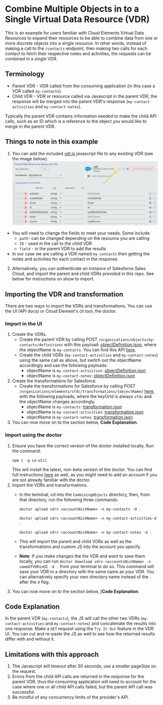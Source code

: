 # Combine Multiple Objects in to a Single Virtual Data Resource (VDR)
This is an example for users familiar with Cloud Elements Virtual Data Resources to expand their resources to be able to combine data from one or more discrete objects into a single resource. In other words, instead of making a call to the `/contacts` endpoint, then making two calls for each contact to fetch their respective notes and activities, the requests can be combined in a single VDR.

## Terminology
* Parent VDR - VDR called from the consuming application (in this case a VDR called `my-contacts`)
* Child VDR - VDR or resource called via Javascript in the parent VDR, the response will be merged into the parent VDR's response (`my-contact-activities` and `my-contact-notes`).

Typically the parent VDR contains information needed to make the child API calls, such as an ID which is a reference to the object you would like to merge in the parent VDR.

## Things to note in this example
1. You can add the included [vdr.js](vdr.js) javascript file to any existing VDR (see the image below). 
    ![JavascriptField](addJavascript.png)
  * You will need to change the fields to meet your needs. Some include:
    * `path`- can be changed depending on the resource you are calling
    * `ID` - used in the call to the child VDR
    * `field` - in the parent VDR to add the results
  * In our case we are calling a VDR named `my-contacts` then getting the notes and activities for each contact in the response.
2. Alternatively, you can authenticate an instance of Salesforce Sales Cloud, and import the parent and child VDRs provided in this repo. See below for instructions on show to import.

## Importing the VDR and transformation
There are two ways to import the VDRs and transformations. You can use the UI (API docs) or Cloud Element's cli tool, the doctor.

### Import in the UI
1. Create the VDRs.
    * Create the parent VDR by calling POST `/organizations/objects/my-contacts/definitions` with this payload: [objectDefinition.json](my-contacts/my-contacts/definition/objectDefinition.json), where the objectName is `my-contacts`. You can find this API [here](https://my-staging.cloudelements.io/api-docs/platform/organizations).
    * Create the child VDRs (`my-contact-activities` and `my-contact-notes`) using the same call as above, but switch out the objectName accordingly and use the following payloads:
      * objectName is `my-contact-activities`: [objectDefinition.json](my-contact-activities/my-contact-activities/definition/objectDefinition.json)
      * objectName is `my-contact-notes`: [objectDefinition.json](my-contact-notes/my-contact-notes/definition/objectDefinition.json)
2. Create the transformations for Salesforce.
    * Create the transformations for Salesforce by calling POST `/organizations/elements/sfdc/transformations/{objectName}` [here](https://my-staging.cloudelements.io/api-docs/platform/organizations), with the following payloads, where the keyOrId is always `sfdc` and the objectName changes accordingly.
      * objectName is `my-contacts`: [transformation.json](my-contacts/my-contacts/transformation/sfdc/transformation.json)
      * objectName is `my-contact-activities`: [transformation.json](my-contact-activities/my-contact-activities/transformation/sfdc/transformation.json)
      * objectName is `my-contact-notes`: [transformation.json](my-contact-notes/my-contact-notes/transformation/sfdc/transformation.json)
3. You can now move on to the section below, **Code Explanation**.

### Import using the doctor
1. Ensure you have the correct version of the doctor installed locally. Run the command:
    ```
    npm i -g ce-util
    ```
    This will install the latest, non-beta version of the doctor. You can find full instructions [here](https://www.npmjs.com/package/ce-util) as well, as you might need to add an account if you are not already familiar with the doctor. 
2. Import the VDRs and transformations.
    * In the terminal, cd into the `CombiningObjects` directory, then, from that directory, run the following three commands:
        ```
        doctor upload vdrs <accountNickName> -n my-contacts -d .
        ```

        ```
        doctor upload vdrs <accountNickName> -n my-contact-activities-d .
        ```

        ```
        doctor upload vdrs <accountNickName> -n my-contact-notes -d .
        ```
    * This will import the parent and child VDRs as well as the transformations and custom JS into the account you specify.
    * **Note**: If you make changes the the VDR and want to save them locally, you can run `doctor download vdrs <accountsNickName> -n nameOfVDRinUI -d .` from your terminal to do so. This command will save your VDR to a directory with the same name as your VDR. You can alternatively specify your own directory name instead of the `.` after the `d` flag.
3. You can now move on to the section below, [**Code Explanation**.

## Code Explanation
In the parent VDR (`my-contacts`), the JS will call the other two VDRs (`my-contact-activities` and `my-contact-notes`) and concatenate the results into one response. Make a `GET` request using the `Try It Out` feature in the VDR UI. You can cut and re-paste the JS as well to see how the returned results differ with and without it.

## Limitations with this approach
1. The Javascript will timeout after 30 seconds, use a smaller pageSize on the request.
2. Errors from the child API calls are returned in the response for the parent VDR, thus the consuming application will need to account for the case where one or all child API calls failed, but the parent API call was successful.
3. Be mindful of any concurrency limits of the provider's API.  